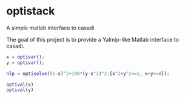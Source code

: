 # optistack
A simple matlab interface to casadi

The goal of this project is to provide a Yalmip-like Matlab interface to casadi.

```matlab
x = optivar();
y = optivar();

nlp = optisolve((1-x)^2+100*(y-x^2)^2,{x^2+y^2<=1, x+y>=0});

optival(x)
optival(y)
```
